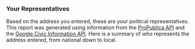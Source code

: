 ### Your Representatives

Based on the address you entered, these are your political representatives. This report was generated using information from the
[ProPublica API](https://projects.propublica.org/api-docs/congress-api/) and the [Google Civic Information API](https://developers.google.com/civic-information/).
Here is a summary of _who_ represents the address entered, from national down to local.
